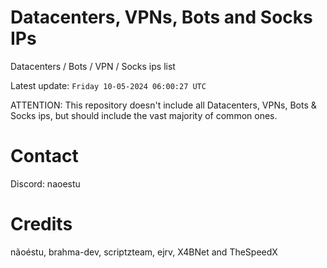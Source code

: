 # Datacenters, VPNs, Bots and Socks IPs
 
Datacenters / Bots / VPN / Socks ips list

Latest update: `Friday 10-05-2024 06:00:27 UTC` 

ATTENTION: This repository doesn't include all Datacenters, VPNs, Bots & Socks ips, 
but should include the vast majority of common ones.

# Contact
Discord: naoestu

# Credits
nãoéstu, brahma-dev, scriptzteam, ejrv, X4BNet and TheSpeedX
